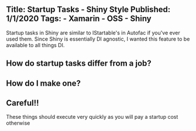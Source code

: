 Title: Startup Tasks - Shiny Style
Published: 1/1/2020
Tags:
    - Xamarin
    - OSS
    - Shiny
---

Startup tasks in Shiny are similar to IStartable's in Autofac if you've ever used them.  Since Shiny is essentially DI agnostic, I wanted this feature to be available to all things DI.

## How do startup tasks differ from a job?

## How do I make one?

## Careful!!
These things should execute very quickly as you will pay a startup cost otherwise
